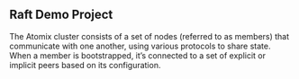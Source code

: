 ## Raft Demo Project
The Atomix cluster consists of a set of nodes (referred to as members) that communicate with one another, using various protocols to share state. When a member is bootstrapped, it’s connected to a set of explicit or implicit peers based on its configuration.